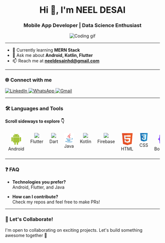 <h1 align="center">Hi 👋, I'm NEEL DESAI</h1>
<h3 align="center">Mobile App Developer | Data Science Enthusiast</h3>

<p align="center">
  <img src="https://cdn.dribbble.com/users/1059583/screenshots/4171367/coding-freak.gif" width="300" alt="Coding gif"/>
</p>

---

- 🌱 Currently learning **MERN Stack**
- 💬 Ask me about **Android, Kotlin, Flutter**
- 📫 Reach me at **neeldesainhd@gmail.com**

---

### 🌐 Connect with me

<p>
  <a href="https://linkedin.com/in/neeldesaind" target="_blank">
    <img src="https://img.shields.io/badge/LinkedIn-blue?logo=linkedin&style=for-the-badge" alt="LinkedIn"/>
  </a>
  <a href="https://wa.me/+918160026509" target="_blank">
    <img src="https://img.shields.io/badge/WhatsApp-25D366?logo=whatsapp&style=for-the-badge" alt="WhatsApp"/>
  </a>
  <a href="mailto:neeldesainhd@gmail.com">
    <img src="https://img.shields.io/badge/Gmail-D14836?logo=gmail&style=for-the-badge" alt="Gmail"/>
  </a>
</p>

---

### 🛠️ Languages and Tools

<p><strong>Scroll sideways to explore 👇</strong></p>

<div style="display: flex; overflow-x: auto; gap: 20px; padding: 10px;">

  <div align="center">
    <img src="https://raw.githubusercontent.com/devicons/devicon/master/icons/android/android-original.svg" width="40"/><br/>Android
  </div>
  <div align="center">
    <img src="https://www.vectorlogo.zone/logos/flutterio/flutterio-icon.svg" width="40"/><br/>Flutter
  </div>
  <div align="center">
    <img src="https://www.vectorlogo.zone/logos/dartlang/dartlang-icon.svg" width="40"/><br/>Dart
  </div>
  <div align="center">
    <img src="https://raw.githubusercontent.com/devicons/devicon/master/icons/java/java-original.svg" width="40"/><br/>Java
  </div>
  <div align="center">
    <img src="https://www.vectorlogo.zone/logos/kotlinlang/kotlinlang-icon.svg" width="40"/><br/>Kotlin
  </div>
  <div align="center">
    <img src="https://www.vectorlogo.zone/logos/firebase/firebase-icon.svg" width="40"/><br/>Firebase
  </div>
  <div align="center">
    <img src="https://raw.githubusercontent.com/devicons/devicon/master/icons/html5/html5-original.svg" width="40"/><br/>HTML
  </div>
  <div align="center">
    <img src="https://raw.githubusercontent.com/devicons/devicon/master/icons/css3/css3-original.svg" width="40"/><br/>CSS
  </div>
  <div align="center">
    <img src="https://raw.githubusercontent.com/devicons/devicon/master/icons/bootstrap/bootstrap-plain.svg" width="40"/><br/>Bootstrap
  </div>
  <div align="center">
    <img src="https://raw.githubusercontent.com/devicons/devicon/master/icons/mysql/mysql-original.svg" width="40"/><br/>MySQL
  </div>
  <div align="center">
    <img src="https://raw.githubusercontent.com/devicons/devicon/master/icons/mongodb/mongodb-original.svg" width="40"/><br/>MongoDB
  </div>
  <div align="center">
    <img src="https://raw.githubusercontent.com/devicons/devicon/master/icons/c/c-original.svg" width="40"/><br/>C
  </div>
  <div align="center">
    <img src="https://raw.githubusercontent.com/devicons/devicon/master/icons/csharp/csharp-original.svg" width="40"/><br/>C#
  </div>
  <div align="center">
    <img src="https://raw.githubusercontent.com/devicons/devicon/master/icons/swift/swift-original.svg" width="40"/><br/>Swift
  </div>
  <div align="center">
    <img src="https://www.vectorlogo.zone/logos/getpostman/getpostman-icon.svg" width="40"/><br/>Postman
  </div>
  <div align="center">
    <img src="https://raw.githubusercontent.com/detain/svg-logos/master/svg/selenium-logo.svg" width="40"/><br/>Selenium
  </div>

</div>

---

### ❓ FAQ

- **Technologies you prefer?**  
  Android, Flutter, and Java

- **How can I contribute?**  
  Check my repos and feel free to make PRs!

---

### 🤝 Let's Collaborate!

I'm open to collaborating on exciting projects. Let's build something awesome together 🚀
